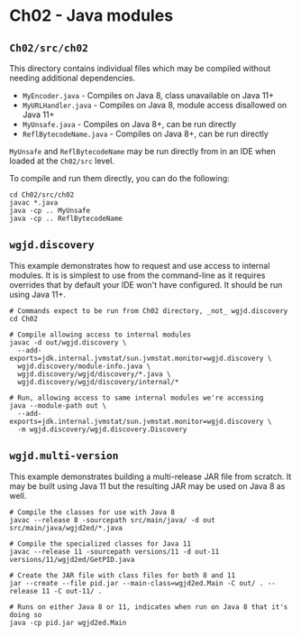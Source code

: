 # Ch02 - Java modules

## `Ch02/src/ch02`

This directory contains individual files which may be compiled without needing
additional dependencies.

* `MyEncoder.java` - Compiles on Java 8, class unavailable on Java 11+
* `MyURLHandler.java` - Compiles on Java 8, module access disallowed on Java 11+
* `MyUnsafe.java` - Compiles on Java 8+, can be run directly
* `ReflBytecodeName.java` - Compiles on Java 8+, can be run directly

`MyUnsafe` and `ReflBytecodeName` may be run directly from in an IDE when loaded
at the `Ch02/src` level.

To compile and run them directly, you can do the following:

```
cd Ch02/src/ch02
javac *.java
java -cp .. MyUnsafe
java -cp .. ReflBytecodeName
```

## `wgjd.discovery`

This example demonstrates how to request and use access to internal modules.
It is is simplest to use from the command-line as it requires overrides that
by default your IDE won't have configured. It should be run using Java 11+.

```
# Commands expect to be run from Ch02 directory, _not_ wgjd.discovery
cd Ch02

# Compile allowing access to internal modules
javac -d out/wgjd.discovery \
  --add-exports=jdk.internal.jvmstat/sun.jvmstat.monitor=wgjd.discovery \
  wgjd.discovery/module-info.java \
  wgjd.discovery/wgjd/discovery/*.java \
  wgjd.discovery/wgjd/discovery/internal/*

# Run, allowing access to same internal modules we're accessing
java --module-path out \
  --add-exports=jdk.internal.jvmstat/sun.jvmstat.monitor=wgjd.discovery \
  -m wgjd.discovery/wgjd.discovery.Discovery
```

## `wgjd.multi-version`

This example demonstrates building a multi-release JAR file from scratch. It may
be built using Java 11 but the resulting JAR may be used on Java 8 as well.

```
# Compile the classes for use with Java 8
javac --release 8 -sourcepath src/main/java/ -d out src/main/java/wgjd2ed/*.java

# Compile the specialized classes for Java 11
javac --release 11 -sourcepath versions/11 -d out-11 versions/11/wgjd2ed/GetPID.java

# Create the JAR file with class files for both 8 and 11
jar --create --file pid.jar --main-class=wgjd2ed.Main -C out/ . --release 11 -C out-11/ .

# Runs on either Java 8 or 11, indicates when run on Java 8 that it's doing so
java -cp pid.jar wgjd2ed.Main
```
